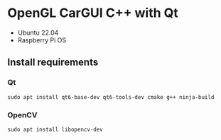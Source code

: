 # OpenGL CarGUI C++ with Qt
- Ubuntu 22.04
- Raspberry Pi OS
## Install requirements
### Qt 
```
sudo apt install qt6-base-dev qt6-tools-dev cmake g++ ninja-build
```   
### OpenCV
```
sudo apt install libopencv-dev
```